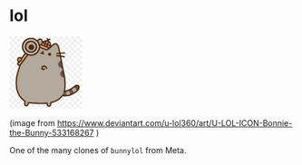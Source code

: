 # lol

![lolbunny](/lol.png)

(image from https://www.deviantart.com/u-lol360/art/U-LOL-ICON-Bonnie-the-Bunny-533168267 )

One of the many clones of `bunnylol` from Meta.
